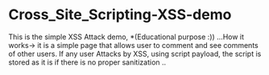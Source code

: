 # Cross_Site_Scripting-XSS-demo
This is the simple XSS Attack demo, *(Educational purpose :)) ...How it works-> it is a simple page that allows user to comment and see comments of other users. If any user Attacks by XSS, using script payload, the script is stored as it is if there is no proper sanitization ..
